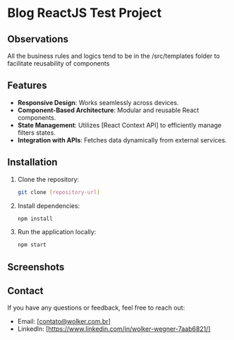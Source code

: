 # Blog ReactJS Test Project

## Observations

All the business rules and logics tend to be in the /src/templates folder to facilitate reusability of components

## Features

- **Responsive Design**: Works seamlessly across devices.
- **Component-Based Architecture**: Modular and reusable React components.
- **State Management**: Utilizes [React Context API] to efficiently manage filters states.
- **Integration with APIs**: Fetches data dynamically from external services.

## Installation

1. Clone the repository:

   ```bash
   git clone [repository-url]

   ```

2. Install dependencies:

   ```bash
   npm install

   ```

3. Run the application locally:
   ```bash
   npm start
   ```

## Screenshots

## Contact

If you have any questions or feedback, feel free to reach out:

- Email: [contato@wolker.com.br]
- LinkedIn: [https://www.linkedin.com/in/wolker-wegner-7aab6821/]
